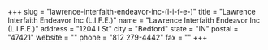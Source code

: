+++
slug = "lawrence-interfaith-endeavor-inc-(l-i-f-e-)"
title = "Lawrence Interfaith Endeavor Inc (L.I.F.E.)"
name = "Lawrence Interfaith Endeavor Inc (L.I.F.E.)"
address = "1204 I St"
city = "Bedford"
state = "IN"
postal = "47421"
website = ""
phone = "812 279-4442"
fax = ""
+++
